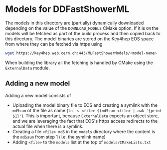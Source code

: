 # Models for DDFastShowerML

The models in this directory are (partially) dynamically downloaded depending on
the value of the `DOWNLOAD_MODELS` CMake option. If it is `ON` the models will
be fetched as part of the build process and then copied back to this directory.
The model binaries are stored on the Key4hep EOS space from where they can be
fetched via https using

```bash
wget https://key4hep.web.cern.ch:443/MLFastShowerModels/<model-name>
```

When building the library all the fetching is handled by CMake using the
`ExternalData` module.

## Adding a new model
Adding a new model consists of
- Uploading the model binary file to EOS and creating a symlink with the
  `md5sum` of the file as name (`ln -s <file> $(md5sum <file> | awk '{print
  $1}'`). This is important, because `ExternalData` expects an object store, and
  we are leveraging the fact that EOS's https access redirects to the actual
  file when there is a symlink.
- Creating a file `<file>.md5` in the `models` directory where the content is
  the `md5sum` from step 1 (i.e. the symlink name)
- Adding `<file>` to the `models` list at the top of `models/CMakeLists.txt`
